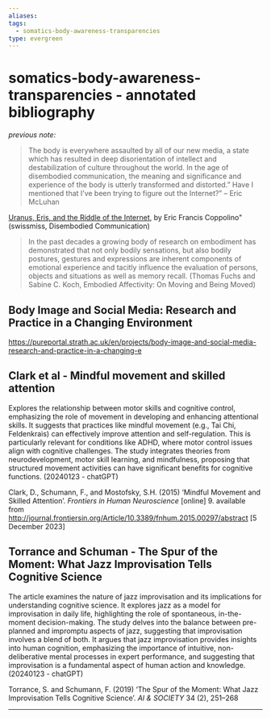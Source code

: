 ```yaml
---
aliases: 
tags: 
  - somatics-body-awareness-transparencies
type: evergreen
---
```


# somatics-body-awareness-transparencies - annotated bibliography

_previous note:_ 

> The body is everywhere assaulted by all of our new media, a state which has resulted in deep disorientation of intellect and destabilization of culture throughout the world. In the age of disembodied communication, the meaning and significance and experience of the body is utterly transformed and distorted.”
> Have I mentioned that I’ve been trying to figure out the Internet?”
 – Eric McLuhan

  [Uranus, Eris, and the Riddle of the Internet]([https://www.chronogram.com/horoscopes/uranus-eris-and-the-riddle-of-the-internet-2373025](https://www.chronogram.com/horoscopes/uranus-eris-and-the-riddle-of-the-internet-2373025)), by Eric Francis Coppolino" (swissmiss, Disembodied Communication)

> In the past decades a growing body of research on embodiment has demonstrated that not only bodily sensations, but also bodily postures, gestures and expressions are inherent components of emotional experience and tacitly influence the evaluation of persons, objects and situations as well as memory recall. (Thomas Fuchs and Sabine C. Koch, Embodied Affectivity: On Moving and Being Moved)

## Body Image and Social Media: Research and Practice in a Changing Environment

https://pureportal.strath.ac.uk/en/projects/body-image-and-social-media-research-and-practice-in-a-changing-e

## Clark et al - Mindful movement and skilled attention

Explores the relationship between motor skills and cognitive control, emphasizing the role of movement in developing and enhancing attentional skills. It suggests that practices like mindful movement (e.g., Tai Chi, Feldenkrais) can effectively improve attention and self-regulation. This is particularly relevant for conditions like ADHD, where motor control issues align with cognitive challenges. The study integrates theories from neurodevelopment, motor skill learning, and mindfulness, proposing that structured movement activities can have significant benefits for cognitive functions. (20240123 - chatGPT)

Clark, D., Schumann, F., and Mostofsky, S.H. (2015) ‘Mindful Movement and Skilled Attention’. _Frontiers in Human Neuroscience_ [online] 9. available from <http://journal.frontiersin.org/Article/10.3389/fnhum.2015.00297/abstract> [5 December 2023]

## Torrance and Schuman - The Spur of the Moment: What Jazz Improvisation Tells Cognitive Science

The article examines the nature of jazz improvisation and its implications for understanding cognitive science. It explores jazz as a model for improvisation in daily life, highlighting the role of spontaneous, in-the-moment decision-making. The study delves into the balance between pre-planned and impromptu aspects of jazz, suggesting that improvisation involves a blend of both. It argues that jazz improvisation provides insights into human cognition, emphasizing the importance of intuitive, non-deliberative mental processes in expert performance, and suggesting that improvisation is a fundamental aspect of human action and knowledge. (20240123 - chatGPT)

Torrance, S. and Schumann, F. (2019) ‘The Spur of the Moment: What Jazz Improvisation Tells Cognitive Science’. _AI & SOCIETY_ 34 (2), 251–268

---




